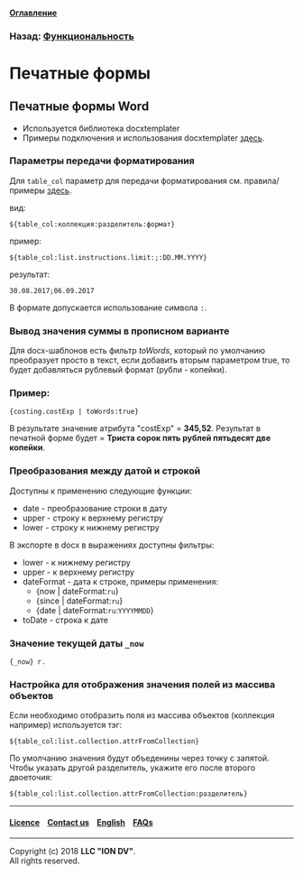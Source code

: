 #### [Оглавление](/docs/ru/index.md)

### Назад: [Функциональность](/docs/ru/2_system_description/functionality/functionality.md)

# Печатные формы

## Печатные формы Word

- Используется библиотека docxtemplater
- Примеры подключения и использования docxtemplater [здесь](http://javascript-ninja.fr/docxtemplater/v1/examples/demo.html).

### Параметры передачи форматирования

Для `table_col` параметр для передачи форматирования см. правила/примеры [здесь](https://momentjs.com/docs/#/displaying/).

вид: 
```
${table_col:коллекция:разделитель:формат}
```
пример:
```
${table_col:list.instructions.limit:;:DD.MM.YYYY}
```
результат:
```
30.08.2017;06.09.2017
```
В формате допускается использование символа `:`.

### Вывод значения суммы в прописном варианте

Для docx-шаблонов есть фильтр *toWords*, который по умолчанию преобразует просто в текст, если добавить вторым параметром true, то будет добавляться рублевый формат (рубли - копейки).

### Пример:
```
{costing.costExp | toWords:true}
```

В результате значение атрибута "costExp" = **345,52**. Результат в печатной форме будет = **Триста сорок пять рублей пятьдесят две копейки**.

### Преобразования между датой и строкой

Доступны к применению следующие функции:
* date - преобразование строки в дату
* upper - строку к верхнему регистру
* lower - строку к нижнему регистру

В экспорте в docx в выражениях доступны фильтры:
* lower - к нижнему регистру
* upper - к верхнему регистру
* dateFormat - дата к строке, примеры применения:
  * {now | dateFormat:`ru`}
  * {since | dateFormat:`ru`}
  * {date | dateFormat:`ru`:`YYYYMMDD`}
* toDate - строка к дате

### Значение текущей даты `_now`

```
{_now} г.
```

### Настройка для отображения значения полей из массива объектов

Если необходимо отобразить поля из массива объектов (коллекция например) используется тэг:

```
${table_col:list.collection.attrFromCollection}
```

По умолчанию значения будут объеденины через точку с запятой. Чтобы указать другой разделитель, укажите его после второго двоеточия:

```
${table_col:list.collection.attrFromCollection:разделитель}
```

--------------------------------------------------------------------------  


 #### [Licence](/LICENSE) &ensp;  [Contact us](https://iondv.com) &ensp;  [English](/docs/en/2_system_description/functionality/printed_forms.md)   &ensp; [FAQs](/faqs.md)  <div><img src="https://mc.iondv.com/watch/local/docs/framework" style="position:absolute; left:-9999px;" height=1 width=1 alt="iondv metrics"></div>         



--------------------------------------------------------------------------  

Copyright (c) 2018 **LLC "ION DV"**.  
All rights reserved. 